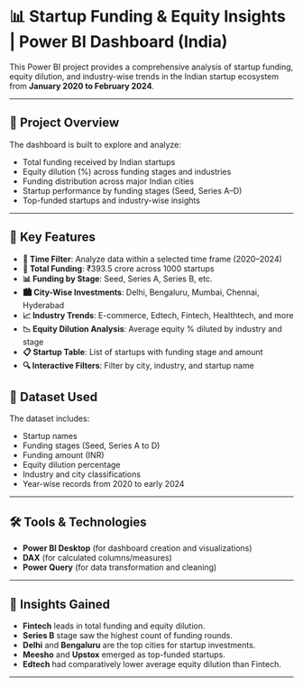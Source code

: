 # 📊 Startup Funding & Equity Insights | Power BI Dashboard (India)

This Power BI project provides a comprehensive analysis of startup funding, equity dilution, and industry-wise trends in the Indian startup ecosystem from **January 2020 to February 2024**.

---

## 🚀 Project Overview

The dashboard is built to explore and analyze:
-  Total funding received by Indian startups
-  Equity dilution (%) across funding stages and industries
-  Funding distribution across major Indian cities
-  Startup performance by funding stages (Seed, Series A–D)
-  Top-funded startups and industry-wise insights

---

## 📌 Key Features

- **📅 Time Filter**: Analyze data within a selected time frame (2020–2024)
- **💸 Total Funding**: ₹393.5 crore across 1000 startups
- **📊 Funding by Stage**: Seed, Series A, Series B, etc.
- **🏙️ City-Wise Investments**: Delhi, Bengaluru, Mumbai, Chennai, Hyderabad
- **📈 Industry Trends**: E-commerce, Edtech, Fintech, Healthtech, and more
- **📉 Equity Dilution Analysis**: Average equity % diluted by industry and stage
- **📋 Startup Table**: List of startups with funding stage and amount
- **🔍 Interactive Filters**: Filter by city, industry, and startup name


## 📂 Dataset Used

The dataset includes:
- Startup names
- Funding stages (Seed, Series A to D)
- Funding amount (INR)
- Equity dilution percentage
- Industry and city classifications
- Year-wise records from 2020 to early 2024

---

## 🛠️ Tools & Technologies

- **Power BI Desktop** (for dashboard creation and visualizations)
- **DAX** (for calculated columns/measures)
- **Power Query** (for data transformation and cleaning)

---
## 📌 Insights Gained
- **Fintech** leads in total funding and equity dilution.
- **Series B** stage saw the highest count of funding rounds.
- **Delhi** and **Bengaluru** are the top cities for startup investments.
- **Meesho** and **Upstox** emerged as top-funded startups.
- **Edtech** had comparatively lower average equity dilution than Fintech.
---


